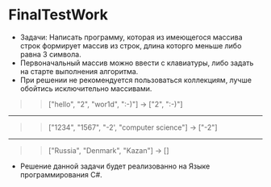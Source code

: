 # FinalTestWork
* Задачи: Написать программу, которая из имеющегося массива строк формирует массив из строк, длина которго меньше либо равна 3 символа. 
* Первоначальный массив можно ввести с клавиатуры, либо  задать на старте выполнения алгоритма. 
* При решении не рекомендуется пользоваться коллекциям, лучше обойтись исключительно массивами.

>> ["hello", "2", "wor1d", ":-)"] -> ["2", ":-)"]
***
>>["1234", "1567", "-2', "computer science"] -> ["-2"]
***
>> ["Russia", "Denmark", "Kazan"] -> []

- Решение данной задачи будет реализованно на Языке программирования C#.